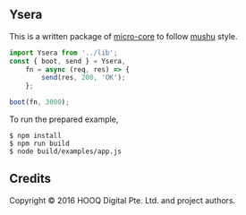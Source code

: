 ## Ysera

This is a written package of [micro-core](https://github.com/zeit/micro-core)
to follow [mushu](https://www.npmjs.com/package/generator-mushu) style.

```js
import Ysera from '../lib';
const { boot, send } = Ysera,
    fn = async (req, res) => {
        send(res, 200, 'OK');
    };

boot(fn, 3000);
```
To run the prepared example,

```
$ npm install
$ npm run build
$ node build/examples/app.js
```

## Credits

Copyright © 2016 HOOQ Digital Pte. Ltd. and project authors.
